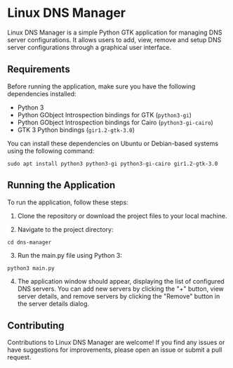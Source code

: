 # Linux DNS Manager

Linux DNS Manager is a simple Python GTK application for managing DNS server configurations. It allows users to add, view, remove and setup DNS server configurations through a graphical user interface.

## Requirements

Before running the application, make sure you have the following dependencies installed:

-   Python 3
-   Python GObject Introspection bindings for GTK (`python3-gi`)
-   Python GObject Introspection bindings for Cairo (`python3-gi-cairo`)
-   GTK 3 Python bindings (`gir1.2-gtk-3.0`)

You can install these dependencies on Ubuntu or Debian-based systems using the following command:

```
sudo apt install python3 python3-gi python3-gi-cairo gir1.2-gtk-3.0
```

## Running the Application

To run the application, follow these steps:

1. Clone the repository or download the project files to your local machine.

2. Navigate to the project directory:

```
cd dns-manager
```

3. Run the main.py file using Python 3:

```
python3 main.py
```

4. The application window should appear, displaying the list of configured DNS servers. You can add new servers by clicking the "+" button, view server details, and remove servers by clicking the "Remove" button in the server details dialog.

## Contributing

Contributions to Linux DNS Manager are welcome! If you find any issues or have suggestions for improvements, please open an issue or submit a pull request.
